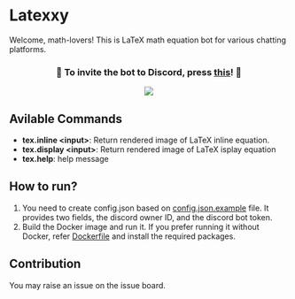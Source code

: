 
# Latexxy

Welcome, math-lovers! This is LaTeX math equation bot for various chatting platforms.

<div align = "center">
  
### :robot: To invite the bot to Discord, press [this](https://discord.com/api/oauth2/authorize?client_id=855004985300484108&permissions=2048&scope=bot)! :robot:
  
  <img src="https://imgur.com/idgyUSl.png">
</div>

## Avilable Commands

- **tex.inline \<input\>**: Return rendered image of LaTeX inline equation.
- **tex.display \<input\>**: Return rendered image of LaTeX isplay equation
- **tex.help**: help message

## How to run?

1. You need to create config.json based on [config.json.example](https://github.com/3-24/Latexyy/blob/master/config.json.example) file. It provides two fields, the discord owner ID, and the discord bot token.
2. Build the Docker image and run it. If you prefer running it without Docker, refer [Dockerfile](https://github.com/3-24/Latexyy/blob/master/Dockerfile) and install the required packages.

## Contribution

You may raise an issue on the issue board.

